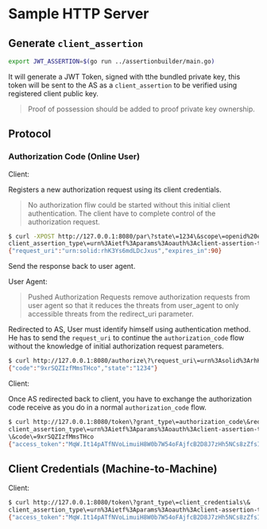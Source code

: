 # Sample HTTP Server

## Generate `client_assertion`

```sh
export JWT_ASSERTION=$(go run ../assertionbuilder/main.go)
```

It will generate a JWT Token, signed with tthe bundled private key, this token
will be sent to the AS as a `client_assertion` to be verified using registered
client public key.

> Proof of possession should be added to proof private key ownership.

## Protocol

### Authorization Code (Online User)

Client:

Registers a new authorization request using its client credentials.

> No authorization fliw could be started without this initial client
> authentication. The client have to complete control of the authorization
> request.

```sh
$ curl -XPOST http://127.0.0.1:8080/par\?state\=1234\&scope\=openid%20email\&response_type\=code\&client_id\=6779ef20e75817b79602\&redirect_uri\=http%3A%2F%2Flocalhost%3A8080%2Fcb\&code_challenge\=E9Melhoa2OwvFrEMTJguCHaoeK1t8URWbuGJSstw-cM\&code_challenge_method\=S256\&
client_assertion_type\=urn%3Aietf%3Aparams%3Aoauth%3Aclient-assertion-type%3Ajwt-bearer\&client_assertion\=$JWT_ASSERTION
{"request_uri":"urn:solid:rhK3Ys6mdLDcJxus","expires_in":90}
```

Send the response back to user agent.

User Agent:

> Pushed Authorization Requests remove authorization requests from user agent
> so that it reduces the threats from user_agent to only accessible threats
> from the redirect_uri parameter.

Redirected to AS, User must identify himself using authentication method.
He has to send the `request_uri` to continue the `authorization_code` flow
without the knowledge of initial authorization request parameters.

```sh
$ curl http://127.0.0.1:8080/authorize\?\request_uri\=urn%3Asolid%3ArhK3Ys6mdLDcJxus
{"code":"9xrSQZIzfMmsTHco","state":"1234"}
```

Client:

Once AS redirected back to client, you have to exchange the authorization code
receive as you do in a normal `authorization_code` flow.

```sh
$ curl http://127.0.0.1:8080/token\?grant_type\=authorization_code\&redirect_uri\=http%3A%2F%2Flocalhost%3A8080%2Fcb\&code_verifier\=dBjftJeZ4CVP-mB92K27uhbUJU1p1r_wW1gFWFOEjXk\&
client_assertion_type\=urn%3Aietf%3Aparams%3Aoauth%3Aclient-assertion-type%3Ajwt-bearer\&client_assertion\=$JWT_ASSERTION
\&code\=9xrSQZIzfMmsTHco
{"access_token":"MqW.It14pATfNVoLimuiH8W0b7W54oFAjfcB2D8J7zHh5NCs8zZfsIaETVXGaDxO","token_type":"Bearer","expires_in":3600}
```

## Client Credentials (Machine-to-Machine)

Client:

```sh
$ curl http://127.0.0.1:8080/token\?grant_type\=client_credentials\&
client_assertion_type\=urn%3Aietf%3Aparams%3Aoauth%3Aclient-assertion-type%3Ajwt-bearer\&client_assertion\=$JWT_ASSERTION
{"access_token":"MqW.It14pATfNVoLimuiH8W0b7W54oFAjfcB2D8J7zHh5NCs8zZfsIaETVXGaDxO","token_type":"Bearer","expires_in":3600}
```
